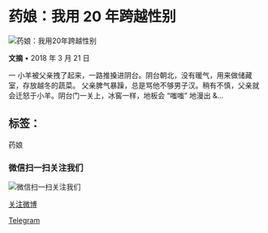 # 药娘：我用 20 年跨越性别

![药娘：我用20年跨越性别](https://cdn.bohaishibei.com/thumb/?src=https://dulei.si/files/2018/03/21/3dbef969aecb557b3262e3c5d1e77a56.jpg&w=400&h=260)

**文摘** • 2018 年 3 月 21 日

一 小羊被父亲拽了起来，一路推搡进阴台。阴台朝北，没有暖气，用来做储藏室，存放越冬的蔬菜。 父亲脾气暴躁，总是骂他不够男子汉。稍有不慎，父亲就会迁怒于小羊。阴台门一关上，冰窖一样，地板会 “嗤嗤” 地漫出 &...

## 标签： 
药娘

### 微信扫一扫关注我们

![微信扫一扫关注我们](https://www.bohaishibei.com/wp-content/uploads/2021/09/wx200.png)

[关注微博](https://weibo.com/tamd233)

[Telegram](https://t.me/bohaishibei)